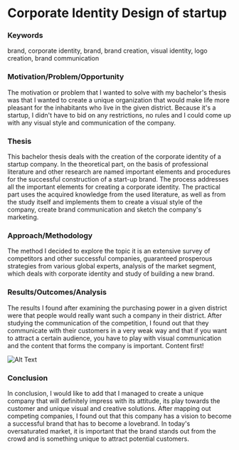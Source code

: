 # Corporate Identity Design of startup

### Keywords
brand, corporate identity, brand, brand creation, visual identity, logo creation, brand communication

### Motivation/Problem/Opportunity
The motivation or problem that I wanted to solve with my bachelor's thesis was that I wanted to create 
a unique organization that would make life more pleasant for the inhabitants who live in the given district. 
Because it's a startup, I didn't have to bid on any restrictions, no rules and I could come up with any 
visual style and communication of the company.

### Thesis
This bachelor thesis deals with the creation of the corporate identity of a startup company. In the theoretical part, 
on the basis of professional literature and other research are named important elements and procedures for the successful construction 
of a start-up brand. The process addresses all the important elements for creating a corporate identity. 
The practical part uses the acquired knowledge from the used literature, as well as from the study itself and implements them 
to create a visual style of the company, create brand communication and sketch the company's marketing.

### Approach/Methodology
The method I decided to explore the topic it is an extensive survey of competitors and other successful companies, 
guaranteed prosperous strategies from various global experts, analysis of the market segment, which deals 
with corporate identity and study of building a new brand.

### Results/Outcomes/Analysis
The results I found after examining the purchasing power in a given district were that people would really want such a company in their district. 
After studying the communication of the competition, I found out that they communicate with their customers in a very weak way and that 
if you want to attract a certain audience, you have to play with visual communication and the content that forms the company is important. 
Content first!

![Alt Text](https://media.giphy.com/media/ui1hpJSyBDWlG/giphy.gif)

### Conclusion
In conclusion, I would like to add that I managed to create a unique company that will definitely impress with its attitude, 
its play towards the customer and unique visual and creative solutions. After mapping out competing companies, I found out that this company 
has a vision to become a successful brand that has to become a lovebrand. 
In today's oversaturated market, it is important that the brand stands out from the crowd and is something unique to attract potential customers.
